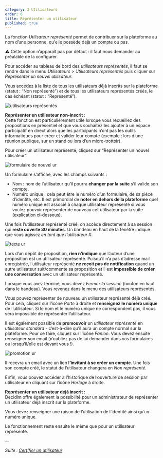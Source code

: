 ```yaml
---
category: 3 Utilisateurs
order: 6
title: Représenter un utilisateur
published: true
---
```

La fonction _Utilisateur représenté_ permet de contribuer sur la plateforme au nom d’une personne, qu'elle possède déjà un compte ou pas.

⚠️ Cette option n’apparaît pas par défaut : il faut nous demander au préalable de la configurer.

Pour accéder au tableau de bord des _utilisateurs représentés_, il faut se rendre dans le menu _Utilisateurs_ > _Utilisateurs représentés_ puis cliquer sur _Représenter un nouvel utilisateur_.

Vous accédez à la liste de tous les utilisateurs déjà inscrits sur la plateforme (statut : “Non représenté”) et de tous les utilisateurs représentés créés, le cas échéant (statut : “Représenté”).

![utilisateurs représentés]({{site.baseurl}}/images/ur.png)

**Représenter un utilisateur non-inscrit :**    
Cette fonction est particulièrement utile lorsque vous recueillez des propositions en présentiel et que vous souhaitez les ajouter à un espace participatif en direct alors que les participants n’ont pas les outils informatiques pour créer et valider leur compte (exemple : lors d’une réunion publique, sur un stand ou lors d’un micro-trottoir).

Pour créer un utilisateur représenté, cliquez sur “Représenter un nouvel utilisateur”. 

![formulaire de nouvel ur]({{site.baseurl}}/images/ur2.png)

Un formulaire s’affiche, avec les champs suivants :
* Nom : nom de l’utilisateur qu’il pourra **changer par la suite** s’il valide son compte.
* Numéro unique : cela peut être le numéro d’un formulaire, de sa pièce d’identité, etc. Il est primordial de **noter en dehors de la plateforme** quel numéro unique est associé à chaque utilisateur représenté si vous voulez pouvoir représenter de nouveau cet utilisateur par la suite (explication ci-dessous).

Une fois l’utilisateur représenté créé, on accède directement à sa session qui **reste ouverte 30 minutes**. Un bandeau en haut de la fenêtre indique que vous agissez _en tant que l’utilisateur X_.

![texte ur]({{site.baseurl}}/images/ur3.png)

Lors d’un dépôt de proposition, **rien n’indique** que l’auteur d’une proposition est un utilisateur représenté. Puisqu’il n’a pas d’adresse mail enregistrée, l’utilisateur représenté **ne reçoit pas de notification** quand un autre utilisateur suit/commente sa proposition et il est **impossible de créer une conversation** avec un utilisateur représenté.

Lorsque vous avez terminé, vous devez _Fermer la session_ (bouton en haut dans le bandeau). Vous revenez dans le menu des utilisateurs représentés.

Vous pouvez représenter de nouveau un utilisateur représenté déjà créé. Pour cela, cliquez sur l’icône _Porte_ à droite et **renseignez le numéro unique** de l’utilisateur. Si le nom et le numéro unique ne correspondent pas, il vous sera impossible de représenter l’utilisateur.

Il est également possible de **promouvoir** un _utilisateur représenté_ en _utilisateur standard_ - c’est-à-dire qu’il aura un compte normal sur la plateforme. Pour ce faire, cliquez sur l’icône _Fanion_. Vous devez ensuite renseigner son email (n’oubliez pas de lui demander dans vos formulaires ou lorsqu’il/elle est devant vous !).

![promotion ur]({{site.baseurl}}/images/promouvoir.png)

Il recevra un email avec un lien **l’invitant à se créer un compte**. Une fois son compte créé, le statut de l’utilisateur changera en _Non représenté_.

Enfin, vous pouvez accéder à l’historique de l’ouverture de session par utilisateur en cliquant sur l’icône _Horloge_ à droite.

**Représenter un utilisateur déjà inscrit :**    
Decidim offre également la possibilité pour un administrateur de représenter un utilisateur déjà inscrit sur la plateforme.

Vous devez renseigner une raison de l’utilisation de l’identité ainsi qu’un numéro unique.

Le fonctionnement reste ensuite le même que pour un utilisateur représenté.

--

*Suite : [Certifier un utilisateur]({{site.baseurl}}/3-utilisateurs/6-certifier-utilisateur/)*
